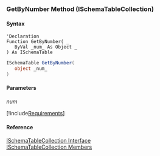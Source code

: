 ﻿### GetByNumber Method (ISchemaTableCollection)

#### Syntax

```vbnet
'Declaration
Function GetByNumber( _
   ByVal _num_ As Object _
) As ISchemaTable
```

```csharp
ISchemaTable GetByNumber( 
   object _num_
)
```

#### Parameters

_num_

[!include[Requirements](../partials/requirements.md)]

#### Reference

[ISchemaTableCollection Interface](fcSDK~FChoice.Foundation.Schema.ISchemaTableCollection.md)  
[ISchemaTableCollection Members](fcSDK~FChoice.Foundation.Schema.ISchemaTableCollection_members.md)